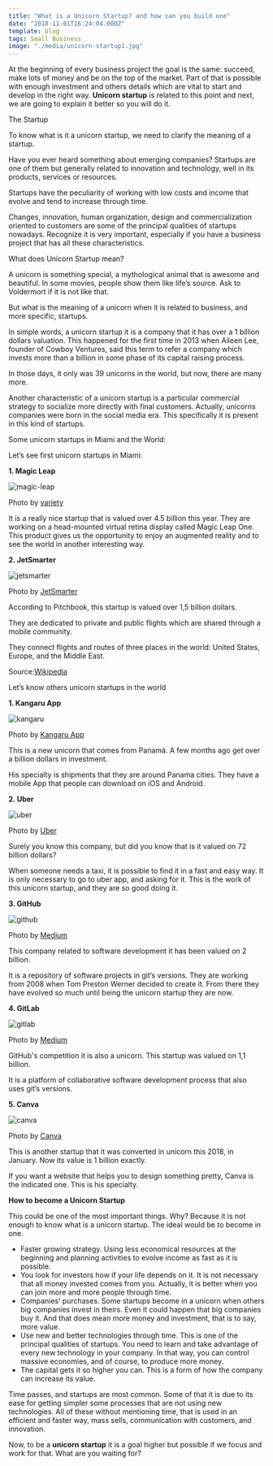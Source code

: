 ```yaml
---
title: "What is a Unicorn Startup? and how can you build one"
date: "2018-11-01T16:24:04.000Z"
template: blog
tags: Small Business
image: "./media/unicorn-startup1.jpg"
---
```



At the beginning of every business project the goal is the same: succeed, make lots of money and be on the top of the market. Part of that is possible with enough investment and others details which are vital to start and develop in the right way. **Unicorn startup** is related to this point and next, we are going to explain it better so you will do it. 

<title-2>The Startup</title-2>

To know what is it a unicorn startup, we need to clarify the meaning of a startup. 

Have you ever heard something about emerging companies? Startups are one of them but generally related to innovation and technology, well in its products, services or resources. 

Startups have the peculiarity of working with low costs and income that evolve and tend to increase through time.   

Changes, innovation, human organization, design and commercialization oriented to customers are some of the principal qualities of startups nowadays. Recognize it is very important, especially if you have a business project that has all these characteristics. 


<title-2>What does Unicorn Startup mean?</title-2>

A unicorn is something special, a mythological animal that is awesome and beautiful. In some movies, people show them like life’s source. Ask to Voldermort if it is not like that. 

But what is the meaning of a unicorn when it is related to business, and more specific, startups. 

In simple words, a unicorn startup it is a company that it has over a 1 billion dollars valuation. This happened for the first time in 2013 when Aileen Lee, founder of Cowboy Ventures, said this term to refer a company which invests more than a billion in some phase of its capital raising process.  

In those days, it only was 39 unicorns in the world, but now, there are many more. 

Another characteristic of a unicorn startup is a particular commercial strategy to socialize more directly with final customers. Actually, unicorns companies were born in the social media era. This specifically it is present in this kind of startups.


<title-3>Some unicorn startups in Miami and the World:</title-3>

<title-4>Let’s see first unicorn startups in Miami:</title-4>

**1. Magic Leap**

![magic-leap](./media/magic-leap.png)

<credits>Photo by [variety](https://variety.com/)<credits>

It is a really nice startup that is valued over 4.5 billion this year. They are working on a head-mounted virtual retina display called Magic Leap One. This product gives us the opportunity to enjoy an augmented reality and to see the world in another interesting way.  


**2. JetSmarter**

![jetsmarter](./media/jetsmarter.png)

<credits>Photo by [JetSmarter](https://jetsmarter.com/)<credits>
  
  
 According to Pitchbook, this startup is valued over 1,5 billion dollars. 

They are dedicated to private and public flights which are shared through a mobile community. 

They connect flights and routes of three places in the world: United States, Europe, and the Middle East. 

Source:[Wikipedia](https://en.wikipedia.org/wiki/JetSmarter)

<title-4>Let’s know others unicorn startups in the world</title-4>

**1. Kangaru App**

![kangaru](./media/kangaru-app.png)

<credits>Photo by [Kangaru App](https://kangaruapp.com/)<credits>
  
This is a new unicorn that comes from Panamá. A few months ago get over a billion dollars in investment.

His specialty is shipments that they are around Panama cities. They have a mobile App that people can download on iOS and Android. 

**2. Uber**

![uber](./media/uber.png)

<credits>Photo by [Uber](https://venezuela.as.com/venezuela/)<credits>
  
Surely you know this company, but did you know that is it valued on 72 billion dollars?

When someone needs a taxi, it is possible to find it in a fast and easy way. It is only necessary to go to uber app, and asking for it. This is the work of this unicorn startup, and they are so good doing it. 

**3. GitHub**

![github](./media/github.png)

<credits>Photo by [Medium](https://medium.com/)<credits>

This company related to software development it has been valued on 2 billion. 

It is a repository of software projects in git’s versions. They are working from 2008 when Tom Preston Werner decided to create it. From there they have evolved so much until being the unicorn startup they are now.  

**4. GitLab**

![gitlab](./media/gitlab.png)

<credits>Photo by [Medium](https://medium.com/)<credits>
  
GitHub's competition it is also a unicorn. This startup was valued on 1,1 billion. 

It is a platform of collaborative software development process that also uses git’s versions. 

**5. Canva**

![canva](./media/canva.png)

<credits>Photo by [Canva](https://www.canva.com/)<credits>
 
This is another startup that it was converted in unicorn this 2018, in January. Now its value is 1 billion exactly.  

If you want a website that helps you to design something pretty, Canva is the indicated one. This is his specialty.  


**How to become a Unicorn Startup**


This could be one of the most important things. Why? Because it is not enough to know what is a unicorn startup. The ideal would be to become in one. 

* Faster growing strategy. Using less economical resources at the beginning and planning activities to evolve income as fast as it is possible. 
* You look for investors how if your life depends on it. It is not necessary that all money invested comes from you. Actually, it is better when you can join more and more people through time.
* Companies’ purchases. Some startups become in a unicorn when others big companies invest in theirs. Even it could happen that big companies buy it. And that does mean more money and investment, that is to say, more value. 
* Use new and better technologies through time. This is one of the principal qualities of startups. You need to learn and take advantage of every new technology in your company. In that way, you can control massive economies, and of course, to produce more money.
* The capital gets it so higher you can. This is a form of how the company can increase its value.

Time passes, and startups are most common. Some of that it is due to its ease for getting simpler some processes that are not using new technologies. All of these without mentioning time, that is used in an efficient and faster way, mass sells, communication with customers, and innovation. 

Now, to be a **unicorn startup** it is a goal higher but possible if we focus and work for that. What are you waiting for?  
